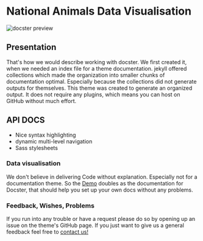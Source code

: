# National Animals Data Visualisation

![docster preview](https://raw.githubusercontent.com/DigitalMindCH/docster-jekyll-theme/gh-pages/img/docster_preview.jpg)

## Presentation

That's how we would describe working with docster.
We first created it, when we needed an index file for a theme documentation. jekyll offered collections which made the organization into smaller chunks of documentation optimal. Especially because the collections did not generate outputs for themselves.
This theme was created to generate an organized output. It does not require any plugins, which means you can host on GitHub without much effort.

## API DOCS

* Nice syntax highlighting
* dynamic multi-level navigation
* Sass stylesheets

### Data visualisation

We don't believe in delivering Code without explanation. Especially not for a documentation theme. So the [Demo](http://digitalmind.ch/themes/docster-jekyll-theme/demo/) doubles as the documentation for Docster, that should help you set up your own docs without any problems.

### Feedback, Wishes, Problems

If you run into any trouble or have a request please do so by opening up an issue on the theme's GitHub page.
If you just want to give us a general feedback feel free to [contact us!](http://digitalmind.ch/contact/)
